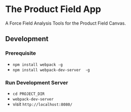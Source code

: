 # The Product Field App

A Force Field Analysis Tools for the Product Field Canvas.

## Development

### Prerequisite

- ```npm install webpack -g```
- ```npm install webpack-dev-server  -g```

### Run Development Server

- `cd PROJECT_DIR`
- `webpack-dev-server`
- visit `http://localhost:8080/`
